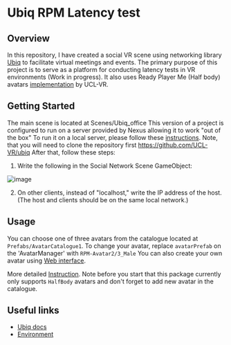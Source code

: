 # Ubiq RPM Latency test
## Overview
In this repository, I have created a social VR scene using networking library [Ubiq](https://github.com/UCL-VR/ubiq) to facilitate virtual meetings and events. 
The primary purpose of this project is to serve as a platform for conducting latency tests in VR environments (Work in progress).
It also uses Ready Player Me (Half body) avatars [implementation](https://github.com/UCL-VR/ubiq-avatars-readyplayerme) by UCL-VR.

## Getting Started
The main scene is located at Scenes/Ubiq_office
This version of a project is configured to run on a server provided by Nexus allowing it to work "out of the box"
To run it on a local server, please follow these [instructions](https://ucl-vr.github.io/ubiq/serversetup/). Note, that you will need to clone the repository first https://github.com/UCL-VR/ubiq
After that, follow these steps: 
1. Write the following in the Social Network Scene GameObject:

![image](https://github.com/sultanov0372/Ubiq_RPM_Latency_test/assets/60095737/435ffa1d-b0b1-4432-9ecc-f037de2403af)

2. On other clients, instead of "localhost," write the IP address of the host. (The host and clients should be on the same local network.)

## Usage
You can choose one of three avatars from the catalogue  located at `Prefabs/AvatarCatalogue1`. To change your avatar, replace `avatarPrefab` on the 'AvatarManager' with `RPM-Avatar2/3_Male`
You can also create your own avatar using [Web interface](https://demo.readyplayer.me/avatar).

More detailed [Instruction](https://github.com/UCL-VR/ubiq-avatars-readyplayerme).
Note before you start that this package currently only supports `HalfBody` avatars and don't forget to add new avatar in the catalogue.

## Useful links
- [Ubiq docs](https://ucl-vr.github.io/ubiq/)
- [Environment](https://assetstore.unity.com/packages/3d/environments/urban/pixel-modern-office-extras-225670)
